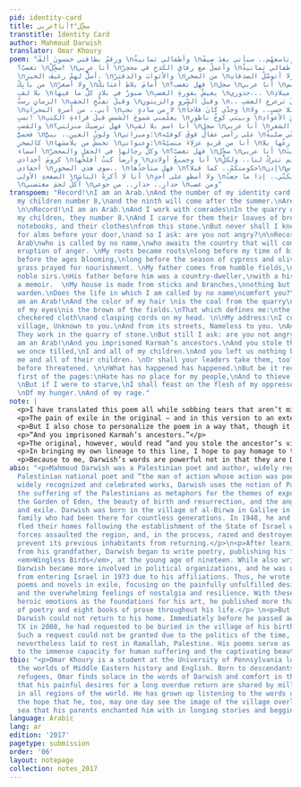 ```yaml
---
pid: identity-card
title: سجِّل°†أنا†عربي
transtitle: Identity Card
author: Mahmoud Darwish
translator: Omar Khoury
poem: "ورقمُ بطاقتي خمسونَ ألفْ \nوأطفالي ثمانيةٌ \nوتاسعهُم.. سيأتي بعدَ صيفْ! \nفهلْ
  تغضبْ؟ \nسجِّلْ! \nأنا عربي \nوأعملُ مع رفاقِ الكدحِ في محجرْ \nوأطفالي ثمانيةٌ
  \nأسلُّ لهمْ رغيفَ الخبزِ، \nوالأثوابَ والدفترْ \nمن الصخرِ \nولا أتوسَّلُ الصدقاتِ
  من بابِكْ \nولا أصغرْ \nأمامَ بلاطِ أعتابكْ \nفهل تغضب؟ \nسجل \nأنا عربي \nأنا اسم
  بلا لقبِ \nصبورٌ في بلادٍ كلُّ ما فيها \nيعيشُ بفورةِ الغضبِ \nجذوري... \nقبلَ ميلادِ
  الزمانِ رستْ \nوقبلَ تفتّحِ الحقبِ \nوقبلَ السّروِ والزيتونِ \n.. وقبلَ ترعرعِ العشبِ
  \nأبي.. من أسرةِ المحراثِ \nلا من سادةٍ نجبِ \nوجدّي كانَ فلاحاً \nبلا حسبٍ.. ولا
  نسبِ! \nيعلّمني شموخَ الشمسِ قبلَ قراءةِ الكتبِ \nوبيتي كوخُ ناطورٍ \nمنَ الأعوادِ
  والقصبِ \nفهل ترضيكَ منزلتي؟ \nأنا اسم بلا لقبِ \nسجل \nأنا عربي \nولونُ الشعرِ..
  فحميٌّ \nولونُ العينِ.. بنيٌّ \nوميزاتي:\nعلى رأسي عقالٌ فوقَ كوفيّه \nوكفّي صلبةٌ
  كالصخرِ \nتخمشُ من يلامسَها \nوعنواني:\nأنا من قريةٍ عزلاءَ منسيّهْ \nشوارعُها بلا
  أسماء \nوكلُّ رجالها في الحقلِ والمحجرْ \nفهل تغضبْ؟ \nسجِّل \nأنا عربي \nسلبتَ
  كرومَ أجدادي \nوأرضاً كنتُ أفلحُها \nأنا وجميعُ أولادي \nولم تتركْ لنا.. ولكلِّ
  أحفادي \nسوى هذي الصخورِ.. \nفهل ستأخذُها \nحكومتكمْ.. كما قيلا؟\nإذن\nسجِّل.. برأسِ
  الصفحةِ الأولى \nأنا لا أكرهُ الناسَ \nولا أسطو على أحدٍ \nولكنّي.. إذا ما جعتُ
  \nآكلُ لحمَ مغتصبي \nحذارِ.. حذارِ.. من جوعي \nومن غضب"
transpoem: "Record!\nI am an Arab.\nAnd the number of my identity card is 50,000.\nAnd
  my children number 8,\nand the ninth will come after the summer.\nAre you not angry?
  \n\nRecord!\nI am an Arab.\nAnd I work with comrades\nIn the quarry of stone,\nand
  my children, they number 8.\nAnd I carve for them their loaves of bread,\ntheir
  notebooks, and their clothes\nfrom this stone.\nBut never shall I kneel \nor beg
  for alms before your door,\nand so I ask: are you not angry?\n\nRecord!\nI am the
  Arab\nwho is called by no name,\nwho awaits the country that will come\nfrom the
  eruption of anger. \nMy roots became roots\nlong before my time of birth,\nlong
  before the ages blooming,\nlong before the season of cypress and olive\nwhen the
  grass prayed for nourishment. \nMy father comes from humble fields,\nand not from
  noble sirs.\nHis father before him was a country-dweller,\nwith a history but not
  a memoir.  \nMy house is made from sticks and branches,\nnothing but a shed to the
  warden.\nDoes the life in which I am called by no name\ncomfort you?\n\nRecord!\nI
  am an Arab!\nAnd the color of my hair \nis the coal from the quarry\nand the color
  of my eyes\nis the brown of the fields.\nThat which defines me:\nthe kuffiyeh, the
  checkered cloth\nand clasping cords on my head. \n\nMy address:\nI come from the
  village, Unknown to you.\nAnd from its streets, Nameless to you. \nAnd its men?
  They work in the quarry of stone.\nBut still I ask: are you not angry?\n\nRecord!\nI
  am an Arab!\nAnd you imprisoned Karmah’s ancestors.\nAnd you stole the homeland
  we once tilled,\nI and all of my children.\nAnd you left us nothing but pebbles,\nfor
  me and all of their children. \nOr shall your leaders take them, too?\nAs they had
  before threatened. \n\nWhat has happened has happened.\nBut be it recorded in the
  first of the pages:\nHate has no place for my people,\nAnd to thieve is the same.
  \nBut if I were to starve,\nI shall feast on the flesh of my oppressor. \nBeware.\nBeware.
  \nOf my hunger.\nAnd of my rage."
note: |
  <p>I have translated this poem all while sobbing tears that aren’t mine. The process of translation is as painful as it is beautiful, and I only hope to have given these words of suffering and defiance the justice to be heard that they so solemnly deserve, and I am sorry if they have not done as such.</p>
  <p>The pain of exile in the original — and in this version to an extent — is palpable, but the resilience of the human spirit, in all of its passivity, is inspiring. In this poem, I choose to focus not on regret, but on resistance, not on sorrow, but on struggle. I chose to do this because of the first time these words were spoken: boldly in front of a thunderous audience in a Nazareth movie house in May 1965. This declaration served as an historic extolment of the Arab world and reverberated a uniting pride in Arabism.</p>
  <p>But I also chose to personalize the poem in a way that, though it betrays the original, allows for a dimension exposing my own identity. Towards the end of the poem, I translate a line as: </p>
  <p>“And you imprisoned Karmah’s ancestors.”</p>
  <p>The original, however, would read “and you stole the ancestor’s vineyards.” In Arabic, the word for “vineyard” is spoken as “<em>karmah</em>,” which also happens to be the name of my sister.</p>
  <p>In bringing my own lineage to this line, I hope to pay homage to the grief associated with the tragic theft of sacred human life that occurred in my family and in the millions of others suffering as a result of displacement and dehumanization. I hope to codify not just the courage of the Arab in the poem, but the resilience of the human spirit with which we are all blessed.</p>
  <p>Because to me, Darwish’s words are powerful not in that they are Darwish’s alone, but in that they are also those my father poetically recites as he drinks his morning coffee and those my mother beautifully sung as she nursed us to health that reveal the foundation of my pride in being a Palestinian living in America.</p>
abio: "<p>Mahmoud Darwish was a Palestinian poet and author, widely regarded as the
  Palestinian national poet and “the man of action whose action was poetry.” In his
  widely recognized and celebrated works, Darwish uses the notion of Palestine and
  the suffering of the Palestinians as metaphors for the themes of expulsion from
  the Garden of Eden, the beauty of birth and resurrection, and the anguish of dispossession
  and exile. Darwish was born in the village of al-Birwa in Galilee in 1941 to a landed
  family who had been there for countless generations. In 1948, he and his family
  fled their homes following the establishment of the State of Israel when Israeli
  forces assaulted the region, and, in the process, razed and destroyed the town to
  prevent its previous inhabitants from returning.</p>\n<p>After learning how to read
  from his grandfather, Darwish began to write poetry, publishing his first book,
  <em>Wingless Birds</em>, at the young age of nineteen. While also writing poetry,
  Darwish became more involved in political organizations, and he was ultimately banned
  from entering Israel in 1973 due to his affiliations. Thus, he wrote most of his
  poems and novels in exile, focusing on the painfully unfulfilled desire to return
  and the overwhelming feelings of nostalgia and resilience. With these tragic yet
  heroic emotions as the foundations for his art, he published more than thirty volumes
  of poetry and eight books of prose throughout his life.</p> \n<p>But even in death,
  Darwish could not return to his home. Immediately before he passed away in Houston,
  TX in 2008, he had requested to be buried in the village of his birth, al-Birwa.
  Such a request could not be granted due to the politics of the time, and he was
  nevertheless laid to rest in Ramallah, Palestine. His poems serve as a testament
  to the immense capacity for human suffering and the captivating beauty in resilience.</p>\n"
tbio: "<p>Omar Khoury is a student at the University of Pennsylvania lost between
  the worlds of Middle Eastern history and English. Born to descendants of Palestinian
  refugees, Omar finds solace in the words of Darwish and comfort in the recognition
  that his painful desires for a long overdue return are shared by millions of people
  in all regions of the world. He has grown up listening to the words of Darwish in
  the hope that he, too, may one day see the image of the village overlooking the
  sea that his parents enchanted him with in longing stories and begging prayers.</p>"
language: Arabic
lang: ar
edition: '2017'
pagetype: submission
order: '06'
layout: notepage
collection: notes_2017
---
```

